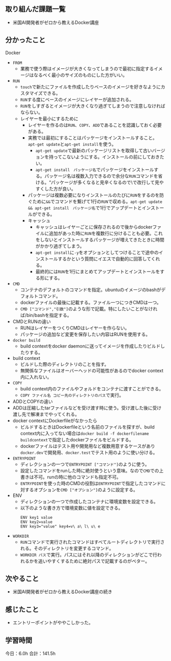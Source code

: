 ## 取り組んだ課題一覧
* 米国AI開発者がゼロから教えるDocker講座
## 分かったこと
Docker
* ```FROM```
  * 業務で使う際はイメージが大きくなってしまうので最初に指定するイメージはなるべく最小のサイズのものにした方がいい。
* ```RUN```
  * ```touch```で新たにファイルを作成したりベースのイメージを好きなようにカスタマイズできる。
  * ```RUN```する度にベースのイメージにレイヤーが追加される。
  * ```RUN```をしすぎるとイメージが大きくなり過ぎてしまうので注意しなければならない。
  * レイヤーを最小にするために
    * レイヤーを作るのは```RUN```、```COPY```、```ADD```であることを認識しておく必要がある。
    * 実務では最初にすることはパッケージをインストールすること。```apt-get update```と```apt-get install```を使う。
      * ```apt-get update```で最新のパッケージリストを取得して古いバージョンを持ってこないようにする。インストールの前にしておきたい。
      * ```apt-get install　パッケージ名```でパッケージをインストールする。パッケージ名は複数入力できるので余分な```RUN```コマンドを省ける。“パッケージが多くなると見辛くなるので\で改行して見やすくした方が良い。
    * パッケージは複数必要になりインストールのたびに```RUN```をするのを防ぐために```&&```でコマンドを繋げて1行の```RUN```で収める。```apt-get update && apt-get install　パッケージ名```で1行でアップデートとインストールができる。
    * キャッシュ
      * キャッシュはレイヤーごとに保存されるので後からdockerファイルに追加があった時に```RUN```を複数行に分けることも必要。これをしないとインストールするパッケージが増えてきたときに時間がかかり過ぎてしまう。
      * ```apt-get install```に```-y```をオプションとしてつけることで途中のインストールするかという質問にイエスで自動的に回答してくれる。
      * 最終的には```RUN```を1行にまとめてアップデートとインストールをする形にする。
* ```CMD```
  * コンテナのデフォルトのコマンドを指定。ubuntuのイメージのbashがデフォルトコマンド。
  * dockerファイルの最後に記載する。ファイル一つにつきCMDは一つ。
  * ```CMD ["コマンド","引数"]```のような形で記載。特にしたいことがなければ/bin/bashを指定する。
* CMDとRUNの違い
  * RUNはレイヤーをつくりCMDはレイヤーを作らない。
  * パッケージの追加など変更を保存したい内容はRUNを使用する。
* ```docker build```
  * build contextをdocker daemonに送ってイメージを作成したりビルドしたりする。
* build context
  * ビルドした際のディレクトリのことを指す。
  * 無関係なファイルはオーバーヘッドの可能性があるのでdocker context内に入れない。
* ```COPY```
  * build context内のファイルやフォルドをコンテナに渡すことができる。
  * ```COPY ファイル名 コピー先のディレクトリのパス```で実行。
*  ADDとCOPYの違い
  * ADDは圧縮したtarファイルなどを受け渡す時に使う。受け渡した後に受け渡し先で解凍までやってくれる。
* docker contextにDockerfileがなかったら
  * ビルドするときはDockerfileという名前のファイルを探すが、build context内に入ってない場合は```docker build -f dockerfilename buildcontext```で指定したdockerファイルをビルドする。
  * dockerファイルはテスト用や開発用など複数用意するケースがあり```docker.dev```で開発用、```docker.test```でテスト用のように使い分ける。
* ```ENTRYPOINT```
  * ディレクションの一つで```ENTRYPOINT ["コマンド"]```のように使う。
  * 設定したコマンドをrunした時に絶対使うという意味。なので```CMD```での上書きは不可。runの時に他のコマンドも指定不可。
  * ```ENTRYPOINT```を使った時のCMDの役割は```ENTRYPOINT```で指定したコマンドに対するオプションを```CMD ["オプション"]```のように設定する。
* ENV
  * ディレクションの一つで作成したコンテナに環境変数を設定できる。
  * 以下のような書き方で環境変数に値を設定できる。
     ```
     ENV key1 value
     ENV key2=value
     ENV key3="value" key4=v\ a\ l\ u\ e
     ```
* ```WORKDIR```
  * ```RUN```コマンドで実行されたコマンドはすべてルートディレクトリで実行される。そのディレクトリを変更するコマンド。
  * ```WORKDIR パス```で実行。パスにはそれ以降のディレクションがどこで行われるかを追いやすくするために絶対パスで記載するのがベター。   


## 次やること
*  米国AI開発者がゼロから教えるDocker講座の続き
## 感じたこと
*  エントリーポイントがややこしかった。
 
## 学習時間
今日：6.0h
合計：141.5h
